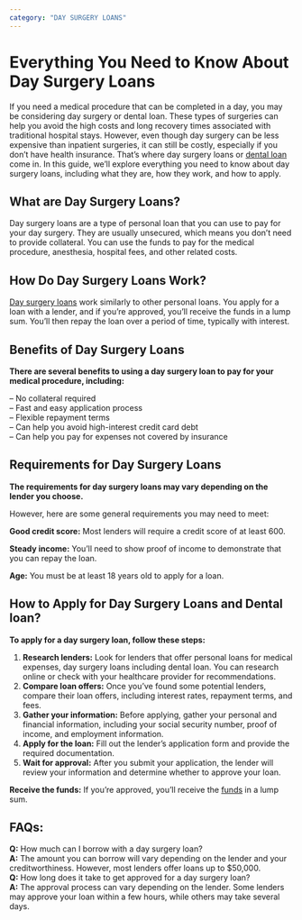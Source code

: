 ```yaml
---
category: "DAY SURGERY LOANS"
---
```


# Everything You Need to Know About Day Surgery Loans

If you need a medical procedure that can be completed in a day, you may be considering day surgery or dental loan. These types of surgeries can help you avoid the high costs and long recovery times associated with traditional hospital stays. However, even though day surgery can be less expensive than inpatient surgeries, it can still be costly, especially if you don’t have health insurance. That’s where day surgery loans or [dental loan](https://dental.tlc.com.au/dental/) come in. In this guide, we’ll explore everything you need to know about day surgery loans, including what they are, how they work, and how to apply.

## What are Day Surgery Loans?

Day surgery loans are a type of personal loan that you can use to pay for your day surgery. They are usually unsecured, which means you don’t need to provide collateral. You can use the funds to pay for the medical procedure, anesthesia, hospital fees, and other related costs.

## How Do Day Surgery Loans Work?

[Day surgery loans](https://tlc.com.au/why-have-online-day-surgery-loans-become-so-popular/) work similarly to other personal loans. You apply for a loan with a lender, and if you’re approved, you’ll receive the funds in a lump sum. You’ll then repay the loan over a period of time, typically with interest.

## Benefits of Day Surgery Loans

**There are several benefits to using a day surgery loan to pay for your medical procedure, including:**

– No collateral required  
– Fast and easy application process  
– Flexible repayment terms  
– Can help you avoid high-interest credit card debt  
– Can help you pay for expenses not covered by insurance

## Requirements for Day Surgery Loans

**The requirements for day surgery loans may vary depending on the lender you choose.**

However, here are some general requirements you may need to meet:

**Good credit score:** Most lenders will require a credit score of at least 600.

**Steady income:** You’ll need to show proof of income to demonstrate that you can repay the loan.

**Age:** You must be at least 18 years old to apply for a loan.

## How to Apply for Day Surgery Loans and Dental loan?

**To apply for a day surgery loan, follow these steps:**

1.  **Research lenders:** Look for lenders that offer personal loans for medical expenses, day surgery loans including dental loan. You can research online or check with your healthcare provider for recommendations.
2.  **Compare loan offers:** Once you’ve found some potential lenders, compare their loan offers, including interest rates, repayment terms, and fees.
3.  **Gather your information:** Before applying, gather your personal and financial information, including your social security number, proof of income, and employment information.
4.  **Apply for the loan:** Fill out the lender’s application form and provide the required documentation.
5.  **Wait for approval:** After you submit your application, the lender will review your information and determine whether to approve your loan.

**Receive the funds:** If you’re approved, you’ll receive the [funds](https://tlc.com.au/) in a lump sum.

## FAQs:

**Q:** How much can I borrow with a day surgery loan?  
**A:** The amount you can borrow will vary depending on the lender and your creditworthiness. However, most lenders offer loans up to $50,000.  
**Q:** How long does it take to get approved for a day surgery loan?  
**A:** The approval process can vary depending on the lender. Some lenders may approve your loan within a few hours, while others may take several days.
